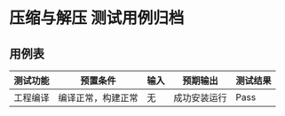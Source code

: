 # 压缩与解压 测试用例归档

## 用例表

| 测试功能        | 预置条件       | 输入    | 预期输出         |测试结果|
|-------------|------------|-------|--------------|--------------------------------|
| 工程编译        | 	编译正常，构建正常 | 	无	         | 成功安装运行       |Pass|